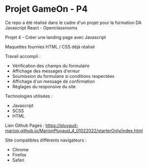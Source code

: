 # Projet GameOn - P4

Ce repo a été réalisé dans le cadre d'un projet pour la formation DA Javascript React - Openclassrooms

Projet 4 - Créer une landing page avec Javascript

Maquettes fournies
HTML / CSS déjà réalisé

Travail accompli : 
- Vérification des champs du formulaire
- Affichage des messages d'erreur
- Soumission du formulaire si conditions respectées
- Affichage d'un message de confirmation
- Réglages du responsive du site

Technologies utilisées :
- Javascript
- SCSS
- HTML

Lien Github Pages : https://pluyaud-marion.github.io/MarionPluyaud_4_01022022/starterOnly/index.html

Site compatibles différents navigateurs :
- Chrome
- Firefox
- Safari
